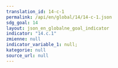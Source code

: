 ```yaml
---
translation_id: 14-c-1
permalink: /api/en/global/14/14-c-1.json
sdg_goal: 14
layout: json_en_globalne_goal_indicator
indicator: "14.c.1"
zmienne: null
indicator_variable_1: null;
kategorie: null
source_url: null
---
```

